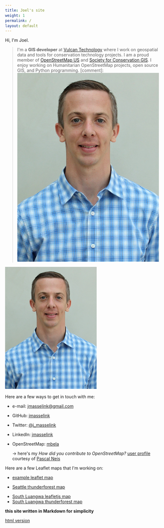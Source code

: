 ```yaml
---
title: Joel's site
weight: 1
permalink: /
layout: default
---
```


Hi, I'm Joel.
>I'm a **GIS developer** at [Vulcan Technology](http://www.vulcan.com/technology) where I work on geospatial data and tools for conservation technology projects.
>I am a proud member of [OpenStreetMap US](http://openstreetmap.org) and [Society for Conservation GIS](http://scgis.org).
>I enjoy working on Humanitarian OpenStreetMap projects, open source GIS, and Python programming.
[comment]:![joelm](/images/Masselink-edit.jpg)
<img src="/images/Masselink-edit.jpg" alt="Joel Masselink" width="300px" height="400px"/>

Here are a few ways to get in touch with me:

* e-mail:         [jmasselink@gmail.com](mailto:jmasselink@gmail.com)
* GitHub:         [jmasselink](http://github.com/jmasselink)
* Twitter:        [@j_masselink](http://twitter.com/j_masselink)
* LinkedIn:       [jmasselink](https://www.linkedin.com/in/jmasselink)
* OpenStreetMap:  [mbela](http://www.openstreetmap.org/user/mbela)  

    ->  here's my *How did you contribute to OpenStreetMap?* [user profile](http://hdyc.neis-one.org/?mbela) courtesy of [Pascal Neis](http://neis-one.org)


Here are a few Leaflet maps that I'm working on:

* [example leaflet map](/maps/leaflet-map.html)
<!-- * [Seattle leafletjs map](/maps/Seattle-map.html) -->
* [Seattle thunderforest map](/maps/survive-sound-thunderforest.html)

<!-- * [South Luangwa mapbox map](/maps/SLuangwa-map-mapbox.html) -->
* [South Luangwa leafletjs map](/maps/SLuangwa-map-leaflet.html)
* [South Luangwa thunderforest map](/maps/SLuangwa-map-thunderforest.html)


**this site written in Markdown for simplicity**

[html version](html-version.html)

<!-- [resume](resume/resume-edit.md) -->
